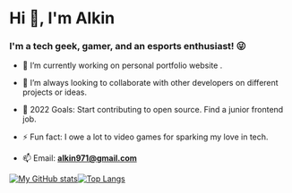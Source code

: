 <h1  align="left">Hi 👋, I'm Alkin</h1>

<h3  align="left">I'm a tech geek, gamer, and an esports enthusiast! 😜</h3>

- 🌱 I’m currently working on personal portfolio website .

- 👯 I’m always looking to collaborate with other developers on different projects or ideas.

- 🥅 2022 Goals: Start contributing to open source. Find a junior frontend job.

- ⚡ Fun fact: I owe a lot to video games for sparking my love in tech.

- 📫 Email: **alkin971@gmail.com**

[![My GitHub stats](https://github-readme-stats.vercel.app/api?username=sirdev97&hide=stars,issues&count_private=true&show_icons=true&layout=compact&theme=radical)](https://github.com/anuraghazra/github-readme-stats)[![Top Langs](https://github-readme-stats.vercel.app/api/top-langs/?username=neburnodrog&show_icons=true&&layout=compact&theme=radical)](https://github.com/anuraghazra/github-readme-stats)
